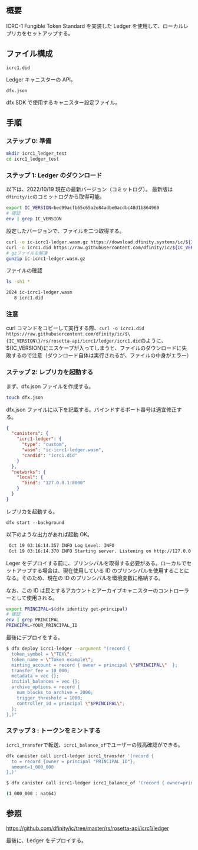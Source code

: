 ## 概要

ICRC-1 Fungible Token Standard を実装した Ledger を使用して、ローカルレプリカをセットアップする。

## ファイル構成

`icrc1.did`

Ledger キャニスターの API。

`dfx.json`

dfx SDK で使用するキャニスター設定ファイル。

## 手順

### ステップ 0: 準備

```bash
mkdir icrc1_ledger_test
cd icrc1_ledger_test
```

### ステップ 1: Ledger のダウンロード

以下は、2022/10/19 現在の最新バージョン（コミットログ）。
最新版は`dfinity/ic`のコミットログから取得可能。

```bash
export IC_VERSION=bed99acfb65c65a2e84adbe0acdbc48d1b864969
# 確認
env | grep IC_VERSION
```

設定したバージョンで、ファイルを二つ取得する。

```bash
curl -o ic-icrc1-ledger.wasm.gz https://download.dfinity.systems/ic/${IC_VERSION}/canisters/ic-icrc1-ledger.wasm.gz
curl -o icrc1.did https://raw.githubusercontent.com/dfinity/ic/${IC_VERSION}/rs/rosetta-api/icrc1/ledger/icrc1.did
# gzファイルを解凍
gunzip ic-icrc1-ledger.wasm.gz
```

ファイルの確認

```bash
ls -sh1 *

2824 ic-icrc1-ledger.wasm
   8 icrc1.did
```

### 注意

curl コマンドをコピーして実行する際、`curl -o icrc1.did https://raw.githubusercontent.com/dfinity/ic/$\{IC_VERSION\}/rs/rosetta-api/icrc1/ledger/icrc1.did`のように、${IC_VERSION}にエスケープが入ってしまうと、ファイルのダウンロードに失敗するので注意（ダウンロード自体は実行されるが、ファイルの中身がエラー）

### ステップ 2: レプリカを起動する

まず、dfx.json ファイルを作成する。

```bash
touch dfx.json
```

dfx.json ファイルに以下を記載する。バインドするポート番号は適宜修正する。

```json
{
  "canisters": {
    "icrc1-ledger": {
      "type": "custom",
      "wasm": "ic-icrc1-ledger.wasm",
      "candid": "icrc1.did"
    }
  },
  "networks": {
    "local": {
      "bind": "127.0.0.1:8000"
    }
  }
}
```

レプリカを起動する。

```
dfx start --background
```

以下のような出力があれば起動 OK。

```bash
 Oct 19 03:16:14.357 INFO Log Level: INFO
 Oct 19 03:16:14.370 INFO Starting server. Listening on http://127.0.0.1:8000/
```

Leger をデプロイする前に、プリンシパルを取得する必要がある。ローカルでセットアップする場合は、現在使用している ID のプリンシパルを使用することになる。そのため、現在の ID のプリンシパルを環境変数に格納する。

なお、この ID は民とするアカウントとアーカイブキャニスターのコントローラーとして使用される。

```bash
export PRINCIPAL=$(dfx identity get-principal)
# 確認
env | grep PRINCIPAL
PRINCIPAL=YOUR_PRINCIPAL_ID
```

最後にデプロイをする。

```bash
$ dfx deploy icrc1-ledger --argument "(record {
  token_symbol = \"TEX\";
  token_name = \"Token example\";
  minting_account = record { owner = principal \"$PRINCIPAL\"  };
  transfer_fee = 10_000;
  metadata = vec {};
  initial_balances = vec {};
  archive_options = record {
    num_blocks_to_archive = 2000;
    trigger_threshold = 1000;
    controller_id = principal \"$PRINCIPAL\";
  };
},)"
```

### ステップ 3 : トークンをミントする

`icrc1_transfer`で転送、`icrc1_balance_of`でユーザーの残高確認ができる。

```bash
dfx canister call icrc1-ledger icrc1_transfer '(record {
  to = record {owner = principal "PRINCIPAL_ID"};
  amount=1_000_000
},)'
```

```bash
$ dfx canister call icrc1-ledger icrc1_balance_of '(record { owner=principal "PRINCIPAL_ID" },)'

(1_000_000 : nat64)
```

## 参照

https://github.com/dfinity/ic/tree/master/rs/rosetta-api/icrc1/ledger

最後に、Ledger をデプロイする。
